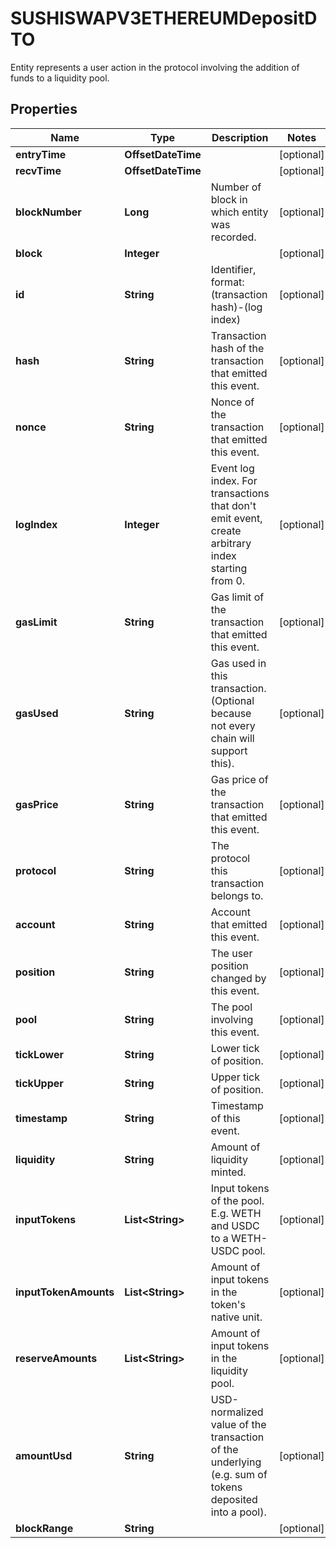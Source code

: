 

# SUSHISWAPV3ETHEREUMDepositDTO

Entity represents a user action in the protocol involving the addition of funds to a liquidity pool.

## Properties

| Name | Type | Description | Notes |
|------------ | ------------- | ------------- | -------------|
|**entryTime** | **OffsetDateTime** |  |  [optional] |
|**recvTime** | **OffsetDateTime** |  |  [optional] |
|**blockNumber** | **Long** | Number of block in which entity was recorded. |  [optional] |
|**block** | **Integer** |  |  [optional] |
|**id** | **String** | Identifier, format: (transaction hash)-(log index) |  [optional] |
|**hash** | **String** | Transaction hash of the transaction that emitted this event. |  [optional] |
|**nonce** | **String** | Nonce of the transaction that emitted this event. |  [optional] |
|**logIndex** | **Integer** | Event log index. For transactions that don&#39;t emit event, create arbitrary index starting from 0. |  [optional] |
|**gasLimit** | **String** | Gas limit of the transaction that emitted this event. |  [optional] |
|**gasUsed** | **String** | Gas used in this transaction. (Optional because not every chain will support this). |  [optional] |
|**gasPrice** | **String** | Gas price of the transaction that emitted this event. |  [optional] |
|**protocol** | **String** | The protocol this transaction belongs to. |  [optional] |
|**account** | **String** | Account that emitted this event. |  [optional] |
|**position** | **String** | The user position changed by this event. |  [optional] |
|**pool** | **String** | The pool involving this event. |  [optional] |
|**tickLower** | **String** | Lower tick of position. |  [optional] |
|**tickUpper** | **String** | Upper tick of position. |  [optional] |
|**timestamp** | **String** | Timestamp of this event. |  [optional] |
|**liquidity** | **String** | Amount of liquidity minted. |  [optional] |
|**inputTokens** | **List&lt;String&gt;** | Input tokens of the pool. E.g. WETH and USDC to a WETH-USDC pool. |  [optional] |
|**inputTokenAmounts** | **List&lt;String&gt;** | Amount of input tokens in the token&#39;s native unit. |  [optional] |
|**reserveAmounts** | **List&lt;String&gt;** | Amount of input tokens in the liquidity pool. |  [optional] |
|**amountUsd** | **String** | USD-normalized value of the transaction of the underlying (e.g. sum of tokens deposited into a pool). |  [optional] |
|**blockRange** | **String** |  |  [optional] |



